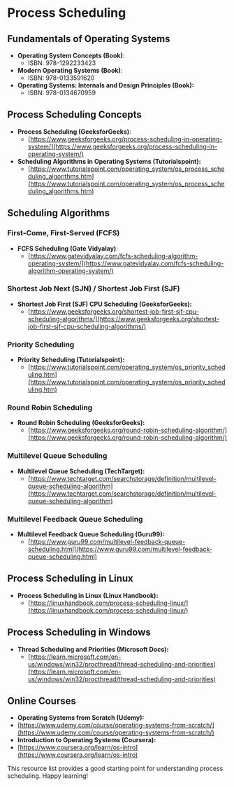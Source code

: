 # Process Scheduling 

## Fundamentals of Operating Systems

- **Operating System Concepts (Book)**:
  - ISBN: 978-1292233423 
- **Modern Operating Systems (Book)**: 
  - ISBN: 978-0133591620
- **Operating Systems: Internals and Design Principles (Book):**
  - ISBN: 978-0134670959

## Process Scheduling Concepts

- **Process Scheduling (GeeksforGeeks)**:
  - [https://www.geeksforgeeks.org/process-scheduling-in-operating-system/](https://www.geeksforgeeks.org/process-scheduling-in-operating-system/)
- **Scheduling Algorithms in Operating Systems (Tutorialspoint):**
  - [https://www.tutorialspoint.com/operating_system/os_process_scheduling_algorithms.htm](https://www.tutorialspoint.com/operating_system/os_process_scheduling_algorithms.htm)

## Scheduling Algorithms

### First-Come, First-Served (FCFS)

- **FCFS Scheduling (Gate Vidyalay)**:
  - [https://www.gatevidyalay.com/fcfs-scheduling-algorithm-operating-system/](https://www.gatevidyalay.com/fcfs-scheduling-algorithm-operating-system/)

### Shortest Job Next (SJN) / Shortest Job First (SJF)

- **Shortest Job First (SJF) CPU Scheduling (GeeksforGeeks):**
  - [https://www.geeksforgeeks.org/shortest-job-first-sjf-cpu-scheduling-algorithms/](https://www.geeksforgeeks.org/shortest-job-first-sjf-cpu-scheduling-algorithms/) 

### Priority Scheduling

- **Priority Scheduling (Tutorialspoint):**
  - [https://www.tutorialspoint.com/operating_system/os_priority_scheduling.htm](https://www.tutorialspoint.com/operating_system/os_priority_scheduling.htm)

### Round Robin Scheduling

- **Round Robin Scheduling (GeeksforGeeks):**
  - [https://www.geeksforgeeks.org/round-robin-scheduling-algorithm/](https://www.geeksforgeeks.org/round-robin-scheduling-algorithm/)

### Multilevel Queue Scheduling

- **Multilevel Queue Scheduling (TechTarget):**
  - [https://www.techtarget.com/searchstorage/definition/multilevel-queue-scheduling-algorithm](https://www.techtarget.com/searchstorage/definition/multilevel-queue-scheduling-algorithm) 

### Multilevel Feedback Queue Scheduling

- **Multilevel Feedback Queue Scheduling (Guru99):**
  - [https://www.guru99.com/multilevel-feedback-queue-scheduling.html](https://www.guru99.com/multilevel-feedback-queue-scheduling.html)

## Process Scheduling in Linux

- **Process Scheduling in Linux (Linux Handbook):**
  - [https://linuxhandbook.com/process-scheduling-linux/](https://linuxhandbook.com/process-scheduling-linux/) 

## Process Scheduling in Windows

- **Thread Scheduling and Priorities (Microsoft Docs):**
  - [https://learn.microsoft.com/en-us/windows/win32/procthread/thread-scheduling-and-priorities](https://learn.microsoft.com/en-us/windows/win32/procthread/thread-scheduling-and-priorities)

## Online Courses

- **Operating Systems from Scratch (Udemy):**
 - [https://www.udemy.com/course/operating-systems-from-scratch/](https://www.udemy.com/course/operating-systems-from-scratch/)
- **Introduction to Operating Systems (Coursera):**
 - [https://www.coursera.org/learn/os-intro](https://www.coursera.org/learn/os-intro)

This resource list provides a good starting point for understanding process scheduling. Happy learning! 
